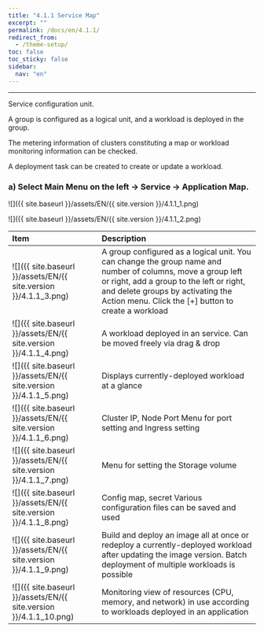 ```yaml
---
title: "4.1.1 Service Map"
excerpt: ""
permalink: /docs/en/4.1.1/
redirect_from:
  - /theme-setup/
toc: false
toc_sticky: false
sidebar:
  nav: "en"
---
```



---
Service configuration unit.

A group is configured as a logical unit, and a workload is deployed in the group.

The metering information of clusters constituting a map or workload monitoring information can be checked.

A deployment task can be created to create or update a workload.

### a\) Select Main Menu on the left → Service → Application Map.
![]({{ site.baseurl }}/assets/EN/{{ site.version }}/4.1.1_1.png)

![]({{ site.baseurl }}/assets/EN/{{ site.version }}/4.1.1_2.png)

| **Item**                                                         | **Description**  |
| :--------------------------------------------------------------- | :-------------------------------------------------------------------------------------------------------------------------------------------------------------------------------------------------------------------------------------------------- |
| ![]({{ site.baseurl }}/assets/EN/{{ site.version }}/4.1.1_3.png) | A group configured as a logical unit. You can change the group name and number of columns, move a group left or right, add a group to the left or right, and delete groups by activating the Action menu. Click the [+] button to create a workload |
| ![]({{ site.baseurl }}/assets/EN/{{ site.version }}/4.1.1_4.png) | A workload deployed in an service. Can be moved freely via drag & drop |
| ![]({{ site.baseurl }}/assets/EN/{{ site.version }}/4.1.1_5.png) | Displays currently-deployed workload at a glance  |
| ![]({{ site.baseurl }}/assets/EN/{{ site.version }}/4.1.1_6.png) | Cluster IP, Node Port Menu for port setting and Ingress setting |
| ![]({{ site.baseurl }}/assets/EN/{{ site.version }}/4.1.1_7.png) | Menu for setting the Storage volume  |
| ![]({{ site.baseurl }}/assets/EN/{{ site.version }}/4.1.1_8.png) | Config map, secret Various configuration files can be saved and used  |
| ![]({{ site.baseurl }}/assets/EN/{{ site.version }}/4.1.1_9.png) | Build and deploy an image all at once or redeploy a currently-deployed workload after updating the image version. Batch deployment of multiple workloads is possible  |
| ![]({{ site.baseurl }}/assets/EN/{{ site.version }}/4.1.1_10.png) | Monitoring view of resources \(CPU, memory, and network\) in use according to workloads deployed in an application  |

